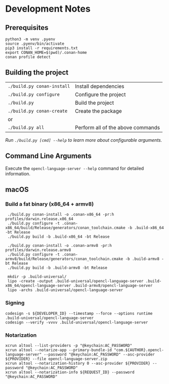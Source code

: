 # Development Notes

## Prerequisites

```shell
python3 -m venv .pyenv
source .pyenv/bin/activate
pip3 install -r requirements.txt
export CONAN_HOME=$(pwd)/.conan-home
conan profile detect
```

## Building the project

| | |
|---|---|
| `./build.py conan-install` | Install dependencies |
| `./build.py configure` | Configure the project |
| `./build.py` | Build the project |
| `./build.py conan-create` | Create the package |
| or | |
| `./build.py all` | Perform all of the above commands |

*Run `./build.py [cmd] --help` to learn more about configurable arguments.*

## Command Line Arguments

Execute the `opencl-language-server --help` command for detailed information.

## macOS

### Build a fat binary (x86_64 + armv8)

```shell
 ./build.py conan-install -o .conan-x86_64 -pr:h profiles/darwin.release.x86_64
 ./build.py configure -t .conan-x86_64/build/Release/generators/conan_toolchain.cmake -b .build-x86_64 -bt Release
 ./build.py build -b .build-x86_64 -bt Release 

 ./build.py conan-install -o .conan-armv8 -pr:h profiles/darwin.release.armv8
 ./build.py configure -t .conan-armv8/build/Release/generators/conan_toolchain.cmake -b .build-armv8 -bt Release
 ./build.py build -b .build-armv8 -bt Release 

 mkdir -p .build-universal/
 lipo -create -output .build-universal/opencl-language-server .build-x86_64/opencl-language-server .build-armv8/opencl-language-server
 lipo -archs .build-universal/opencl-language-server 
 ```

### Signing

```shell
codesign -s ${DEVELOPER_ID} --timestamp --force --options runtime .build-universal/opencl-language-server
codesign --verify -vvvv .build-universal/opencl-language-server
```

### Notarization

```shell
xcrun altool --list-providers -p "@keychain:AC_PASSWORD"
xcrun altool --notarize-app --primary-bundle-id "com.${AUTHOR}.opencl-language-server" --password "@keychain:AC_PASSWORD" --asc-provider ${PROVIDER} --file opencl-language-server.zip
xcrun altool --notarization-history 0 --asc-provider ${PROVIDER} --password "@keychain:AC_PASSWORD"
xcrun altool --notarization-info ${REQUEST_ID} --password "@keychain:AC_PASSWORD"
```
